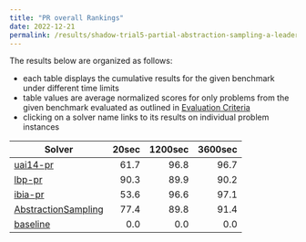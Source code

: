 ```yaml
---
title: "PR overall Rankings"
date: 2022-12-21
permalink: /results/shadow-trial5-partial-abstraction-sampling-a-leader-board-2022-12-21/benchmark-rankings/PR-overall-rankings
---
```




The results below are organized as follows:
- each table displays the cumulative results for the given benchmark under different time limits
- table values are average normalized scores for only problems from the given benchmark evaluated as outlined in [Evaluation Criteria](https://uaicompetition.github.io/uci-2022/results/evaluation-criteria/)
- clicking on a solver name links to its results on individual problem instances


|                                Solver                                 | 20sec | 1200sec | 3600sec |
| --------------------------------------------------------------------- | ----: | ------: | ------: |
| [uai14-pr](../solver-scores/uai14-pr-scores.md)                       |  61.7 |    96.8 |    96.7 |
| [lbp-pr](../solver-scores/lbp-pr-scores.md)                           |  90.3 |    89.9 |    90.2 |
| [ibia-pr](../solver-scores/ibia-pr-scores.md)                         |  53.6 |    96.6 |    97.1 |
| [AbstractionSampling](../solver-scores/AbstractionSampling-scores.md) |  77.4 |    89.8 |    91.4 |
| [baseline](../solver-scores/baseline-scores.md)                       |   0.0 |     0.0 |     0.0 |

